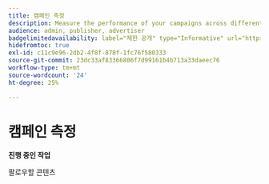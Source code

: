 ```yaml
---
title: 캠페인 측정
description: Measure the performance of your campaigns across different channels
audience: admin, publisher, advertiser
badgelimitedavailability: label="제한 공개" type="Informative" url="https://helpx.adobe.com/legal/product-descriptions/real-time-customer-data-platform-collaboration.html newtab=true"
hidefromtoc: true
exl-id: c11c9e96-2db2-4f8f-878f-1fc76f580333
source-git-commit: 23dc33af83366806f7d99161b4b713a33daeec76
workflow-type: tm+mt
source-wordcount: '24'
ht-degree: 25%

---
```


# 캠페인 측정

**진행 중인 작업**

팔로우할 콘텐츠
